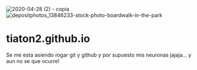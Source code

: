 ![2020-04-28 (2) - copia](https://user-images.githubusercontent.com/60489934/130988926-0c991946-eb21-4f7d-a4fb-af53d1ca5739.jpg)
![depositphotos_13846233-stock-photo-boardwalk-in-the-park](https://user-images.githubusercontent.com/60489934/130988927-0338c7cc-d4d1-4247-aebe-33ac5effd461.jpg)
# tiaton2.github.io
Se me esta asiendo rogar git y github y por supuesto mis neuronas jajaja...
y aun no se que ocurre!

